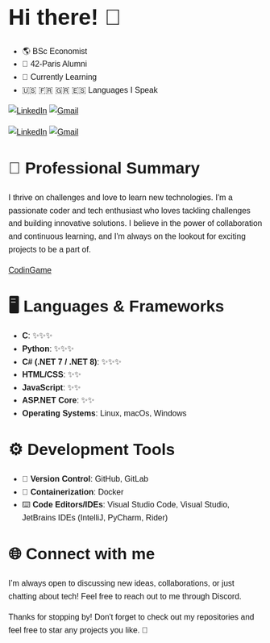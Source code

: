 <div style="font-family: 'Montserrat', sans-serif; font-size: 16px; line-height: 1.6;">

<strong style="font-size: 44px;">Hi there! 👋</strong>  
---

- 🌎 BSc Economist
- 🌱 42-Paris Alumni
- 🔭 Currently Learning
- 🇺🇸 🇫🇷 🇬🇷 🇪🇸 Languages I Speak


[![LinkedIn](https://img.shields.io/badge/LinkedIn-0077B5?logo=linkedin&logoColor=white&style=flat-square)](https://www.linkedin.com/in/sergios-sinanis/)
[![Gmail](https://img.shields.io/badge/Gmail-D14836?logo=gmail&logoColor=white&style=flat-square)](mailto:sergio.sinanis@gmail.com)

[![LinkedIn](https://img.shields.io/badge/LinkedIn-0077B5?logo=linkedin&logoColor=white&style=flat-square&logoWidth=50&width=200)](https://www.linkedin.com/in/sergios-sinanis/)
[![Gmail](https://img.shields.io/badge/Gmail-D14836?logo=gmail&logoColor=white&style=flat-square&logoWidth=60&width=250)](mailto:sergio.sinanis@gmail.com)


<strong style="font-size: 32px;">🚀 Professional Summary</strong> 
---

I thrive on challenges and love to learn new technologies. I'm a passionate coder and tech enthusiast who loves tackling challenges and building innovative solutions. I believe in the power of collaboration and continuous learning, and I'm always on the lookout for exciting projects to be a part of.

[CodinGame](https://www.codingame.com/profile/a93e22eb1157401723b3617a7d87669f2853436)

<strong style="font-size: 32px;">🖥️ **Languages & Frameworks**</strong>  
---

- **C**: ✨✨✨
- **Python**: ✨✨✨
- **C# (.NET 7 / .NET 8)**: ✨✨✨
- **HTML/CSS**: ✨✨
- **JavaScript**: ✨✨
- **ASP.NET Core**: ✨✨
- **Operating Systems**: Linux, macOs, Windows

<strong style="font-size: 32px;">⚙️ **Development Tools**</strong> 
---

- 🔀 **Version Control**: GitHub, GitLab
- 🐳 **Containerization**: Docker
- ⌨️ **Code Editors/IDEs**: Visual Studio Code, Visual Studio, JetBrains IDEs (IntelliJ, PyCharm, Rider)

<strong style="font-size: 32px;">🌐 **Connect with me**</strong> 
---

I’m always open to discussing new ideas, collaborations, or just chatting about tech! Feel free to reach out to me through Discord.


Thanks for stopping by! Don't forget to check out my repositories and feel free to star any projects you like. 🚀

<!--
**SergiosSinanis/SergiosSinanis** is a ✨ _special_ ✨ repository because its `README.md` (this file) appears on your GitHub profile.

Here are some ideas to get you started:

- 🔭 I’m currently working on ...
- 🌱 I’m currently learning ...
- 👯 I’m looking to collaborate on ...
- 🤔 I’m looking for help with ...
- 💬 Ask me about ...
- 📫 How to reach me: ...
- 😄 Pronouns: ...
- ⚡ Fun fact: ...
-->
